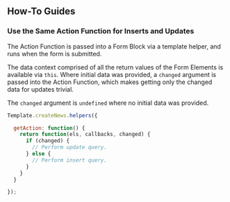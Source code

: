 ## How-To Guides

### Use the Same Action Function for Inserts and Updates

The Action Function is passed into a Form Block via a template helper, and runs when the
form is submitted.

The data context comprised of all the return values of the Form Elements is available via
`this`. Where initial data was provided, a `changed` argument is passed into the Action Function,
which makes getting only the changed data for updates trivial.

The `changed` argument is `undefined` where no initial data was provided.

```javascript
Template.createNews.helpers({

  getAction: function() {
    return function(els, callbacks, changed) {
      if (changed) {
        // Perform update query.
      } else {
        // Perform insert query.
      }
    }
  }

});

```

